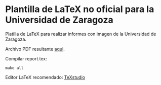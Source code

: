 # Plantilla de LaTeX no oficial para la Universidad de Zaragoza

Platilla de LaTeX para realizar informes con imagen de la Universidad de Zaragoza.

Archivo PDF resultante [aqui](report.pdf).

Compilar report.tex:

```
make all
``` 

Editor LaTeX recomendado: [TeXstudio](https://www.texstudio.org/)
